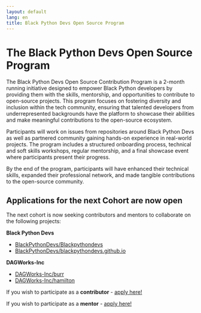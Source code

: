 ```yaml
---
layout: default
lang: en
title: Black Python Devs Open Source Program
---
```


# The Black Python Devs Open Source Program

The Black Python Devs Open Source Contribution Program is a 2-month running initiative designed to empower Black Python developers by providing them with the skills, mentorship, and opportunities to contribute to open-source projects. This program focuses on fostering diversity and inclusion within the tech community, ensuring that talented developers from underrepresented backgrounds have the platform to showcase their abilities and make meaningful contributions to the open-source ecosystem.

Participants will work on issues from repositories around Black Python Devs as well as partnered community gaining hands-on experience in real-world projects. The program includes a structured onboarding process, technical and soft skills workshops, regular mentorship, and a final showcase event where participants present their progress.

By the end of the program, participants will have enhanced their technical skills, expanded their professional network, and made tangible contributions to the open-source community.

## Applications for the next Cohort are now open

The next cohort is now seeking contributors and mentors to collaborate on the following projects:

**Black Python Devs**

- [BlackPythonDevs/Blackpythondevs](https://github.com/blackpythondevs/Blackpythondevs)
- [BlackPythonDevs/blackpythondevs.github.io](https://github.com/blackpythondevs/blackpythondevs.github.io)

**DAGWorks-Inc**

- [DAGWorks-Inc/burr](https://github.com/DAGWorks-Inc/burr)
- [DAGWorks-Inc/hamilton](https://github.com/DAGWorks-Inc/hamilton)

If you wish to participate as a **contributor** - [apply here!](https://bit.ly/4d6QXX1)

If you wish to participate as a **mentor** - [apply here!](https://bit.ly/3W694W0)

